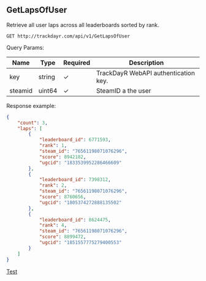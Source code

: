 ## GetLapsOfUser

Retrieve all user laps across all leaderboards sorted by rank.

`GET http://trackdayr.com/api/v1/GetLapsOfUser`

Query Params:

| Name    | Type   | Required | Description                          |
| ------- | ------ | -------- | ------------------------------------ |
| key     | string | ✓        | TrackDayR WebAPI authentication key. |
| steamid | uint64 | ✓        | SteamID a the user                   |

Response example:

```json
{
    "count": 3,
    "laps": [
        {
            "leaderboard_id": 6771593,
            "rank": 1,
            "steam_id": "76561198071076296",
            "score": 8942182,
            "ugcid": "1833539952286466609"
        },
        {
            "leaderboard_id": 7398312,
            "rank": 2,
            "steam_id": "76561198071076296",
            "score": 8760656,
            "ugcid": "1805374272888135502"
        },
        {
            "leaderboard_id": 8624475,
            "rank": 4,
            "steam_id": "76561198071076296",
            "score": 8899472,
            "ugcid": "1851557775279400553"
        }
    ]
}
```
[Test](#getlapsofuser)
